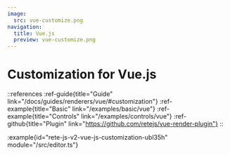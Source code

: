 ```yaml
---
image:
  src: vue-customize.png
navigation:
  title: Vue.js
  preview: vue-customize.png
---
```


# Customization for Vue.js

::references
:ref-guide{title="Guide" link="/docs/guides/renderers/vue/#customization"}
:ref-example{title="Basic" link="/examples/basic/vue"}
:ref-example{title="Controls" link="/examples/controls/vue"}
:ref-github{title="Plugin" link="https://github.com/retejs/vue-render-plugin"}
::

:example{id="rete-js-v2-vue-js-customization-ubl35h" module="/src/editor.ts"}


